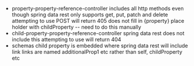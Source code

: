 * property-property-reference-controller
includes all http methods even though spring data rest only supports get, put, patch and delete
attempting to use POST will return 405
does not fill in {property} place holder with childProperty -- need to do this manually
* child-property-property-reference-controller
spring data rest does not include this
attempting to use will return 404
* schemas
child property is embedded where spring data rest will include link
links are named additionalProp1 etc rather than self, childProperty etc